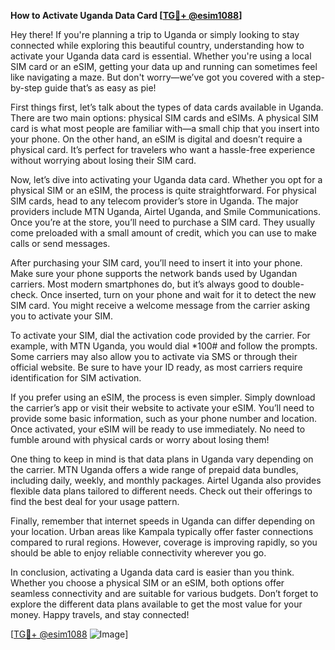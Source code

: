 **How to Activate Uganda Data Card [[TG💪+ @esim1088](https://t.me/s/esim1088)]**

Hey there! If you're planning a trip to Uganda or simply looking to stay connected while exploring this beautiful country, understanding how to activate your Uganda data card is essential. Whether you're using a local SIM card or an eSIM, getting your data up and running can sometimes feel like navigating a maze. But don't worry—we’ve got you covered with a step-by-step guide that’s as easy as pie!

First things first, let’s talk about the types of data cards available in Uganda. There are two main options: physical SIM cards and eSIMs. A physical SIM card is what most people are familiar with—a small chip that you insert into your phone. On the other hand, an eSIM is digital and doesn’t require a physical card. It’s perfect for travelers who want a hassle-free experience without worrying about losing their SIM card.

Now, let’s dive into activating your Uganda data card. Whether you opt for a physical SIM or an eSIM, the process is quite straightforward. For physical SIM cards, head to any telecom provider’s store in Uganda. The major providers include MTN Uganda, Airtel Uganda, and Smile Communications. Once you’re at the store, you’ll need to purchase a SIM card. They usually come preloaded with a small amount of credit, which you can use to make calls or send messages.

After purchasing your SIM card, you’ll need to insert it into your phone. Make sure your phone supports the network bands used by Ugandan carriers. Most modern smartphones do, but it’s always good to double-check. Once inserted, turn on your phone and wait for it to detect the new SIM card. You might receive a welcome message from the carrier asking you to activate your SIM.

To activate your SIM, dial the activation code provided by the carrier. For example, with MTN Uganda, you would dial *100# and follow the prompts. Some carriers may also allow you to activate via SMS or through their official website. Be sure to have your ID ready, as most carriers require identification for SIM activation.

If you prefer using an eSIM, the process is even simpler. Simply download the carrier’s app or visit their website to activate your eSIM. You’ll need to provide some basic information, such as your phone number and location. Once activated, your eSIM will be ready to use immediately. No need to fumble around with physical cards or worry about losing them!

One thing to keep in mind is that data plans in Uganda vary depending on the carrier. MTN Uganda offers a wide range of prepaid data bundles, including daily, weekly, and monthly packages. Airtel Uganda also provides flexible data plans tailored to different needs. Check out their offerings to find the best deal for your usage pattern.

Finally, remember that internet speeds in Uganda can differ depending on your location. Urban areas like Kampala typically offer faster connections compared to rural regions. However, coverage is improving rapidly, so you should be able to enjoy reliable connectivity wherever you go.

In conclusion, activating a Uganda data card is easier than you think. Whether you choose a physical SIM or an eSIM, both options offer seamless connectivity and are suitable for various budgets. Don’t forget to explore the different data plans available to get the most value for your money. Happy travels, and stay connected!

[[TG💪+ @esim1088](https://t.me/s/esim1088) ![Image](https://i.postimg.cc/Y0z9fWf4/image.png)]